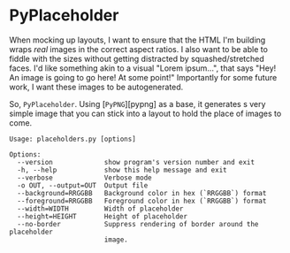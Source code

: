 PyPlaceholder
=============

When mocking up layouts, I want to ensure that the HTML I'm building wraps
_real_ images in the correct aspect ratios.  I also want to be able to fiddle
with the sizes without getting distracted by squashed/stretched faces.  I'd
like something akin to a visual "Lorem ipsum...", that says "Hey!  An image
is going to go here!  At some point!"  Importantly for some future work, I
want these images to be autogenerated.

So, `PyPlaceholder`.  Using [`PyPNG`][pypng] as a base, it generates s very
simple image that you can stick into a layout to hold the place of images 
to come.

    Usage: placeholders.py [options]

    Options:
      --version             show program's version number and exit
      -h, --help            show this help message and exit
      --verbose             Verbose mode
      -o OUT, --output=OUT  Output file
      --background=RRGGBB   Background color in hex (`RRGGBB`) format
      --foreground=RRGGBB   Foreground color in hex (`RRGGBB`) format
      --width=WIDTH         Width of placeholder
      --height=HEIGHT       Height of placeholder
      --no-border           Suppress rendering of border around the placeholder
                            image.

[pngpy]: http://pypng.googlecode.com/svn/trunk/code/png.py
